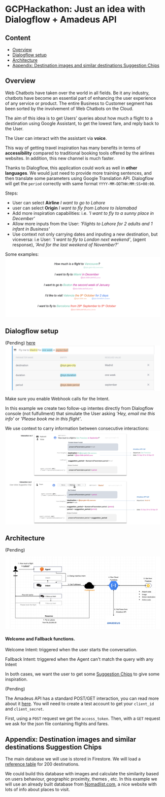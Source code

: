 # GCPHackathon: Just an idea with Dialogflow + Amadeus API
## Content
- [Overview](#overview)
- [Dialogflow setup](#dialogflow-setup)
- [Architecture](#architecture)
- [Appendix: Destination images and similar destinations Suggestion Chips](#appendix-destination-images-and-similar-destinations-suggestion-chips)


## Overview

Web Chatbots have taken over the world in all fields. Be it any industry, chatbots have become an essential part of enhancing the user experience of any service or product. The entire Business to Customer segment has been sorted by the involvement of Web Chatbots on the Cloud.

The aim of this idea is to get Users' queries about how much a flight to a destination using Google Assistant, to get the lowest fare, and reply back to the User.

The User can interact with the assistant via **voice**.

This way of getting travel inspiration has many benefits in terms of **accessibility** compared to traditional booking tools offered by the airlines websites. In addition, this new channel is much faster.

Thanks to Dialogflow, this application could work as well in **other languages**. We would just need to provide more training sentences, and then translate some parameters using Google Translation API. Dialogflow will get the `period` correctly with same format `YYYY-MM-DDTHH:MM:SS+00:00`.

Steps:
- User can select **Airline** *I want to go to Lahore*
- user can select **Origin** *I want to fly from Lahore to Islamabad*
- Add more inspiration capabilities: i.e. *'I want to fly to a sunny place in December'*
- Allow more inputs from the User: *'Flights to Lahore for 2 adults and 1 infant in Business'*
- Use context not only carrying dates and inputing a new destination, but viceversa: i.e User: *'I want to fly to London next weekend'*, (agent response), *'And for the last weekend of November?'*

Some examples:
![Screenshot](/assets/images/speeches.png)

## Dialogflow setup
(Pending) [here](https://cloud.google.com/dialogflow/docs/)
![Screenshot](/assets/images/dialogflow1.png)

Make sure you enable Webhook calls for the Intent.

In this example we create two follow-up intentes directly from Dialogflow console (not fulfullment) that simulate the User asking *'Hey, email me this info'* or *'Please book me in this flight'*.

We use context to carry information between consecutive interactions:
![Screenshot](/assets/images/contextdiagram.png)


## Architecture
(Pending)

![Screenshot](/assets/images/flow.png)


#### Welcome and Fallback functions.

Welcome Intent: triggered when the user starts the conversation.

Fallback Intent: triggered when the Agent can't match the query with any Intent

In both cases, we want the user to get some [Suggestion Chips](https://developers.google.com/actions/assistant/responses) to give some inspiration.

(Pending)

The Amadeus API has a standard POST/GET interaction, you can read more about it [here](https://developers.amadeus.com/self-service/category/air/api-doc/flight-low-fare-search/api-reference). You will need to create a test account to get your `client_id` and `client_secret`.

First, using a `POST` request we get the `access_token`. Then, with a `GET` request we ask for the json file containing flights and fares. 

## Appendix: Destination images and similar destinations Suggestion Chips

The main database we will use is stored in Firestore. We will load a [reference table](/assets/airport_codes_200.csv) for 200 destinations.

We could build this database with images and calculate the similarity based on users behaviour, geographic proximity, themes , etc. In this example we will use an already built database from [Nomadlist.com](https://nomadlist.com), a nice website with lots of info about places to visit. 

